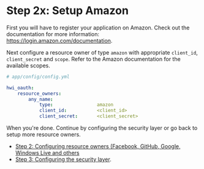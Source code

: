 Step 2x: Setup Amazon
=====================
First you will have to register your application on Amazon. Check out the
documentation for more information: https://login.amazon.com/documentation.

Next configure a resource owner of type `amazon` with appropriate
`client_id`, `client_secret` and `scope`. Refer to the Amazon documentation
for the available scopes.

``` yaml
# app/config/config.yml

hwi_oauth:
    resource_owners:
        any_name:
            type:                amazon
            client_id:           <client_id>
            client_secret:       <client_secret>
```

When you're done. Continue by configuring the security layer or go back to
setup more resource owners.

- [Step 2: Configuring resource owners (Facebook, GitHub, Google, Windows Live and others](../2-configuring_resource_owners.md)
- [Step 3: Configuring the security layer](../3-configuring_the_security_layer.md).
